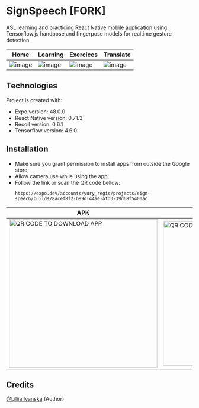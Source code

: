 # SignSpeech [FORK]

ASL learning and practicing React Native mobile application using Tensorflow.js handpose and fingerpose models for realtime gesture detection

| Home | Learning | Exercices | Translate |
| --- | --- | --- | --- |
| ![image](https://github.com/YuryRegis/SignSpeech/assets/29512626/e91751e1-9391-4027-9e65-837a874a46a7) | ![image](https://github.com/YuryRegis/SignSpeech/assets/29512626/c8c0cc47-92eb-4ba9-9fe3-eee16ff55a03) | ![image](https://github.com/YuryRegis/SignSpeech/assets/29512626/892d820b-a3fe-4a49-b3fb-a8c47eb96f0a) | ![image](https://github.com/YuryRegis/SignSpeech/assets/29512626/31b110fb-b3b9-40d0-8a11-93545d7995e9) |

## Technologies

Project is created with:

- Expo version: 48.0.0
- React Native version: 0.71.3
- Recoil version: 0.6.1
- Tensorflow version: 4.6.0

## Installation

- Make sure you grant permission to install apps from outside the Google store;
- Allow camera use while using the app;
- Follow the link or scan the QR code bellow:
  ```
  https://expo.dev/accounts/yury_regis/projects/sign-speech/builds/8acef8f2-b89d-44ae-afd3-39d68f5400ac
  ```

| APK | AAB |
| --- | --- |
| <img width="400px" title="SignSpeech QR code" alt="QR CODE TO DOWNLOAD APP" src="https://github.com/YuryRegis/SignSpeech/assets/29512626/882de8ff-755a-4804-9be5-fb15dd5d8f0e"> | <img width="390px" title="SignSpeech QR code" alt="QR CODE TO DOWNLOAD APP" src="https://github.com/YuryRegis/SignSpeech/assets/29512626/d3cbf544-2436-4f37-b602-913a1ffc8b7f"> | 
  
## Credits

[@Liliia Ivanska](https://github.com/livanska) (Author)
